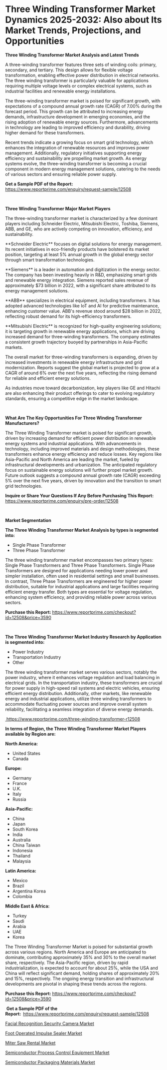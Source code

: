 <p><h1>Three Winding Transformer Market Dynamics 2025-2032: Also about Its Market Trends, Projections, and Opportunities</h1></p><p><strong>Three Winding Transformer Market Analysis and Latest Trends</strong></p>
<p><p>A three-winding transformer features three sets of winding coils: primary, secondary, and tertiary. This design allows for flexible voltage transformation, enabling effective power distribution in electrical networks. The three winding transformer is particularly valuable for applications requiring multiple voltage levels or complex electrical systems, such as industrial facilities and renewable energy installations.</p><p>The three-winding transformer market is poised for significant growth, with expectations of a compound annual growth rate (CAGR) of 7.00% during the forecast period. This growth can be attributed to increasing energy demands, infrastructure development in emerging economies, and the rising adoption of renewable energy sources. Furthermore, advancements in technology are leading to improved efficiency and durability, driving higher demand for these transformers.</p><p>Recent trends indicate a growing focus on smart grid technology, which enhances the integration of renewable resources and improves power management. Additionally, regulatory initiatives supporting energy efficiency and sustainability are propelling market growth. As energy systems evolve, the three-winding transformer is becoming a crucial component in modern energy management solutions, catering to the needs of various sectors and ensuring reliable power supply.</p></p>
<p><strong>Get a Sample PDF of the Report:&nbsp;</strong> <a href="https://www.reportprime.com/enquiry/request-sample/12508?utm_campaign=1896&utm_medium=2&utm_source=Github&utm_content=ia&utm_term=18032025&utm_id=three-winding-transformer">https://www.reportprime.com/enquiry/request-sample/12508</a></p>
<p>&nbsp;</p>
<p><strong>Three Winding Transformer Major Market Players</strong></p>
<p><p>The three-winding transformer market is characterized by a few dominant players including Schneider Electric, Mitsubishi Electric, Toshiba, Siemens, ABB, and GE, who are actively competing on innovation, efficiency, and sustainability.</p><p>**Schneider Electric** focuses on digital solutions for energy management. Its recent initiatives in eco-friendly products have bolstered its market position, targeting at least 5% annual growth in the global energy sector through smart transformation technologies.</p><p>**Siemens** is a leader in automation and digitization in the energy sector. The company has been investing heavily in R&D, emphasizing smart grids and renewable energy integration. Siemens reported sales revenue of approximately $73 billion in 2022, with a significant share attributed to its energy management solutions.</p><p>**ABB** specializes in electrical equipment, including transformers. It has adopted advanced technologies like IoT and AI for predictive maintenance, enhancing customer value. ABB's revenue stood around $28 billion in 2022, reflecting robust demand for its high-efficiency transformers.</p><p>**Mitsubishi Electric** is recognized for high-quality engineering solutions; it is targeting growth in renewable energy applications, which are driving increased demand for three-winding transformers. The company estimates a consistent growth trajectory buoyed by partnerships in Asia-Pacific markets.</p><p>The overall market for three-winding transformers is expanding, driven by increased investments in renewable energy infrastructure and grid modernization. Reports suggest the global market is projected to grow at a CAGR of around 6% over the next five years, reflecting the rising demand for reliable and efficient energy solutions.</p><p>As industries move toward decarbonization, key players like GE and Hitachi are also enhancing their product offerings to cater to evolving regulatory standards, ensuring a competitive edge in the market landscape.</p></p>
<p>&nbsp;</p>
<p><strong>What Are The Key Opportunities For Three Winding Transformer Manufacturers?</strong></p>
<p><p>The Three Winding Transformer market is poised for significant growth, driven by increasing demand for efficient power distribution in renewable energy systems and industrial applications. With advancements in technology, including improved materials and design methodologies, these transformers enhance energy efficiency and reduce losses. Key regions like Asia-Pacific and North America are leading the market, fueled by infrastructural developments and urbanization. The anticipated regulatory focus on sustainable energy solutions will further propel market growth. Future outlook suggests a compound annual growth rate (CAGR) exceeding 5% over the next five years, driven by innovation and the transition to smart grid technologies.</p></p>
<p><strong>Inquire or Share Your Questions If Any Before Purchasing This Report:</strong> <a href="https://www.reportprime.com/enquiry/pre-order/12508?utm_campaign=1896&utm_medium=2&utm_source=Github&utm_content=ia&utm_term=18032025&utm_id=three-winding-transformer">https://www.reportprime.com/enquiry/pre-order/12508</a></p>
<p>&nbsp;</p>
<p><strong>Market Segmentation</strong></p>
<p><strong>The Three Winding Transformer Market Analysis by types is segmented into:</strong></p>
<p><ul><li>Single Phase Transformer</li><li>Three Phase Transformer</li></ul></p>
<p><p>The three winding transformer market encompasses two primary types: Single Phase Transformers and Three Phase Transformers. Single Phase Transformers are designed for applications needing lower power and simpler installation, often used in residential settings and small businesses. In contrast, Three Phase Transformers are engineered for higher power distribution, suitable for industrial applications and large facilities requiring efficient energy transfer. Both types are essential for voltage regulation, enhancing system efficiency, and providing reliable power across various sectors.</p></p>
<p><strong>Purchase this Report:&nbsp;</strong><a href="https://www.reportprime.com/checkout?id=12508&price=3590&utm_campaign=1896&utm_medium=2&utm_source=Github&utm_content=ia&utm_term=18032025&utm_id=three-winding-transformer">https://www.reportprime.com/checkout?id=12508&price=3590</a></p>
<p>&nbsp;</p>
<p><strong>The Three Winding Transformer Market Industry Research by Application is segmented into:</strong></p>
<p><ul><li>Power Industry</li><li>Transportation Industry</li><li>Other</li></ul></p>
<p><p>The three winding transformer market serves various sectors, notably the power industry, where it enhances voltage regulation and load balancing in electrical grids. In the transportation industry, these transformers are crucial for power supply in high-speed rail systems and electric vehicles, ensuring efficient energy distribution. Additionally, other markets, like renewable energy and industrial applications, utilize three winding transformers to accommodate fluctuating power sources and improve overall system reliability, facilitating a seamless integration of diverse energy demands.</p></p>
<p><a href="https://www.reportprime.com/three-winding-transformer-r12508?utm_campaign=1896&utm_medium=2&utm_source=Github&utm_content=ia&utm_term=18032025&utm_id=three-winding-transformer">&nbsp;https://www.reportprime.com/three-winding-transformer-r12508</a></p>
<p><strong>In terms of Region, the Three Winding Transformer Market Players available by Region are:</strong></p>
<p>
    <p> <strong> North America: </strong>
        <ul>
            <li>United States</li>
            <li>Canada</li>
        </ul>
        </p> 
    <p> <strong> Europe: </strong>
        <ul>
            <li>Germany</li>
            <li>France</li>
            <li>U.K.</li>
            <li>Italy</li>
            <li>Russia</li>
        </ul>
        </p> 
    <p> <strong> Asia-Pacific: </strong>
        <ul>
            <li>China</li>
            <li>Japan</li>
            <li>South Korea</li>
            <li>India</li>
            <li>Australia</li>
            <li>China Taiwan</li>
            <li>Indonesia</li>
            <li>Thailand</li>
            <li>Malaysia</li>
        </ul>
        </p> 
    <p> <strong> Latin America: </strong>
        <ul>
            <li>Mexico</li>
            <li>Brazil</li>
            <li>Argentina Korea</li>
            <li>Colombia</li>
        </ul>
        </p> 
    <p> <strong> Middle East & Africa: </strong>
        <ul>
            <li>Turkey</li>
            <li>Saudi</li>
            <li>Arabia</li>
            <li>UAE</li>
            <li>Korea</li>
        </ul>
    </p>
    </p>
<p><p>The Three Winding Transformer Market is poised for substantial growth across various regions. North America and Europe are anticipated to dominate, contributing approximately 35% and 30% to the overall market share, respectively. The Asia-Pacific region, driven by rapid industrialization, is expected to account for about 25%, while the USA and China will reflect significant demand, holding shares of approximately 20% and 15%, respectively. The ongoing energy transition and infrastructural developments are pivotal in shaping these trends across the regions.</p></p>
<p><strong>Purchase this Report: </strong><a href="https://www.reportprime.com/checkout?id=12508&price=3590&utm_campaign=1896&utm_medium=2&utm_source=Github&utm_content=ia&utm_term=18032025&utm_id=three-winding-transformer">https://www.reportprime.com/checkout?id=12508&price=3590</a></p>
<p>&nbsp;<strong>Get a Sample PDF of the Report:&nbsp;&nbsp;</strong><a href="https://www.reportprime.com/enquiry/request-sample/12508?utm_campaign=1896&utm_medium=2&utm_source=Github&utm_content=ia&utm_term=18032025&utm_id=three-winding-transformer">https://www.reportprime.com/enquiry/request-sample/12508</a></p>
<p><strong></strong></p>
<p><p><a href="https://www.linkedin.com/pulse/facial-recognition-security-camera-industry-sector-new-technologies-0k1of?utm_campaign=1896&utm_medium=2&utm_source=Github&utm_content=ia&utm_term=18032025&utm_id=three-winding-transformer">Facial Recognition Security Camera Market</a></p><p><a href="https://www.linkedin.com/pulse/foot-operated-impulse-sealer-market-analysis-global-opportunities-awazf?utm_campaign=1896&utm_medium=2&utm_source=Github&utm_content=ia&utm_term=18032025&utm_id=three-winding-transformer">Foot Operated Impulse Sealer Market</a></p><p><a href="https://www.linkedin.com/pulse/miter-saw-rental-market-report-company-profiles-share-dldff?utm_campaign=1896&utm_medium=2&utm_source=Github&utm_content=ia&utm_term=18032025&utm_id=three-winding-transformer">Miter Saw Rental Market</a></p><p><a href="https://github.com/lamlebienz7j/Market-Research-Report-List-1/blob/main/semiconductor-process-control-equipment-market.md?utm_campaign=1896&utm_medium=2&utm_source=Github&utm_content=ia&utm_term=18032025&utm_id=three-winding-transformer">Semiconductor Process Control Equipment Market</a></p><p><a href="https://github.com/haajipauget/Market-Research-Report-List-1/blob/main/semiconductor-packaging-materials-market.md?utm_campaign=1896&utm_medium=2&utm_source=Github&utm_content=ia&utm_term=18032025&utm_id=three-winding-transformer">Semiconductor Packaging Materials Market</a></p></p>